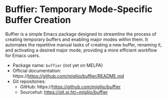 # Buffier: Temporary Mode-Specific Buffer Creation

Buffier is a simple Emacs package designed to streamline the process of creating temporary buffers and enabling major modes within them. It automates the repetitive manual tasks of creating a new buffer, renaming it, and activating a desired major mode, providing a more efficient workflow for Emacs users.

- Package name: `buffier` (not yet on MELPA)
- Official documentation: https://https://github.com/migliio/buffier/README.md
- Git repositories:
  - GitHub: https://https://github.com/migliio/buffier
  - Sourcehut: https://git.sr.ht/~migliio/buffier
